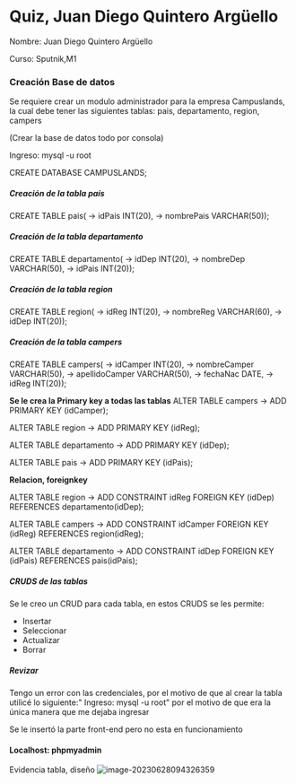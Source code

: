 # Quiz, Juan Diego Quintero Argüello

Nombre: Juan Diego Quintero Argüello

Curso: Sputnik,M1

### Creación Base de datos

Se requiere crear un modulo administrador para la empresa Campuslands, la cual debe tener las siguientes tablas: pais, departamento, region, campers

(Crear la base de datos todo por consola)

Ingreso: mysql -u root

CREATE DATABASE CAMPUSLANDS;

##### Creación de la tabla país

CREATE TABLE pais(
    -> idPais INT(20),
    -> nombrePais VARCHAR(50));

##### Creación de la tabla departamento

CREATE TABLE departamento(
    -> idDep INT(20),
    -> nombreDep VARCHAR(50),
    -> idPais INT(20));



##### Creación de la tabla region

CREATE TABLE region(
    -> idReg INT(20),
    -> nombreReg VARCHAR(60),
    -> idDep INT(20));



##### Creación de la tabla campers

 CREATE TABLE campers(
    -> idCamper INT(20),
    -> nombreCamper VARCHAR(50),
    -> apellidoCamper VARCHAR(50),
    -> fechaNac DATE,
    -> idReg INT(20));



**Se le crea la Primary key a todas las tablas**
 ALTER TABLE campers
    -> ADD PRIMARY KEY (idCamper);

ALTER TABLE region
    -> ADD PRIMARY KEY (idReg);

ALTER TABLE departamento
    -> ADD PRIMARY KEY (idDep);

ALTER TABLE pais
    -> ADD PRIMARY KEY (idPais);



**Relacion, foreignkey**

ALTER TABLE region
    -> ADD CONSTRAINT idReg FOREIGN KEY (idDep) REFERENCES departamento(idDep);

ALTER TABLE campers
    -> ADD CONSTRAINT idCamper FOREIGN KEY (idReg) REFERENCES region(idReg);

ALTER TABLE departamento
    -> ADD CONSTRAINT idDep FOREIGN KEY (idPais) REFERENCES pais(idPais);



##### CRUDS de las tablas

Se le creo un CRUD para cada tabla, en estos CRUDS se les permite:

- Insertar
- Seleccionar
- Actualizar
- Borrar

##### *Revizar*

Tengo un error con las credenciales, por el motivo de que al crear la tabla utilicé lo siguiente:"
Ingreso: mysql -u root" por el motivo de que era la única manera que me dejaba ingresar

Se le insertó la parte front-end pero no esta en funcionamiento



#### Localhost: phpmyadmin

Evidencia tabla, diseño
![image-20230628094326359](C:\Users\Juan\AppData\Roaming\Typora\typora-user-images\image-20230628094326359.png)